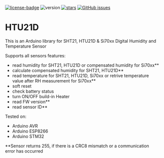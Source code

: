 [![license-badge][]][license] ![version] [![stars][]][stargazers]  [![GitHub issues][]][issues]

# HTU21D

This is an Arduino library for SHT21, HTU21D & Si70xx Digital Humidity and Temperature Sensor

Supports all sensors features:

- read humidity for SHT21, HTU21D or compensated humidity for Si70xx**
- calculate compensated humidity for SHT21, HTU21D**
- read temperature for SHT21, HTU21D, Si70xx or retrive temperature value after RH measurement for Si70xx**
- soft reset
- check battery status
- turn ON/OFF build-in Heater
- read FW version**
- read sensor ID**

Tested on:

- Arduino AVR
- Arduino ESP8266
- Arduino STM32

[license]:       https://choosealicense.com/licenses/gpl-3.0/
[license-badge]: https://img.shields.io/aur/license/yaourt.svg
[version]:       https://img.shields.io/badge/Version-1.2.1-green.svg
[stars]:         https://img.shields.io/github/stars/enjoyneering/HTU21D.svg
[stargazers]:    https://github.com/enjoyneering/HTU21D/stargazers
[GitHub issues]: https://img.shields.io/github/issues/enjoyneering/HTU21D.svg
[issues]:        https://GitHub.com/enjoyneering/HTU21D/issues/

**Sensor returns 255, if there is a CRC8 mismatch or a communication error has occurred
